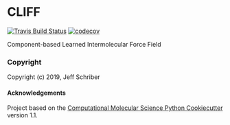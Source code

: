 CLIFF
==============================
[//]: # (Badges)
[![Travis Build Status](https://travis-ci.com/jeffschriber/cliff.svg?token=h57Q74388Gt3yDzUZi7C&branch=master)](https://travis-ci.com/jeffschriber/CLIFF)
[![codecov](https://codecov.io/gh/jeffschriber/CLIFF/branch/master/graph/badge.svg?token=vYYLLXHWhK)](https://codecov.io/gh/jeffschriber/CLIFF)

Component-based Learned Intermolecular Force Field

### Copyright

Copyright (c) 2019, Jeff Schriber


#### Acknowledgements
 
Project based on the 
[Computational Molecular Science Python Cookiecutter](https://github.com/molssi/cookiecutter-cms) version 1.1.
